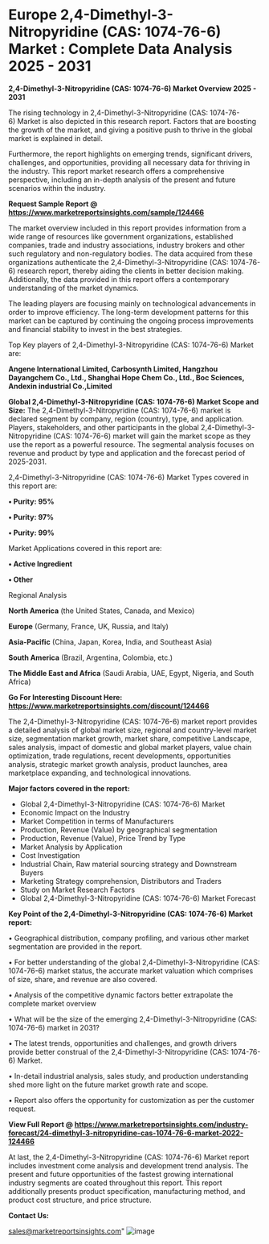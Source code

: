 # Europe 2,4-Dimethyl-3-Nitropyridine (CAS: 1074-76-6) Market : Complete Data Analysis 2025 - 2031

<Strong> 2,4-Dimethyl-3-Nitropyridine (CAS: 1074-76-6) Market Overview 2025 - 2031</strong>

The rising technology in 2,4-Dimethyl-3-Nitropyridine (CAS: 1074-76-6) Market is also depicted in this research report. Factors that are boosting the growth of the market, and giving a positive push to thrive in the global market is explained in detail.

Furthermore, the report highlights on emerging trends, significant drivers, challenges, and opportunities, providing all necessary data for thriving in the industry. This report market research offers a comprehensive perspective, including an in-depth analysis of the present and future scenarios within the industry.

<strong>Request Sample Report @ <a href=https://www.marketreportsinsights.com/sample/124466>https://www.marketreportsinsights.com/sample/124466</a></strong>

The market overview included in this report provides information from a wide range of resources like government organizations, established companies, trade and industry associations, industry brokers and other such regulatory and non-regulatory bodies. The data acquired from these organizations authenticate the 2,4-Dimethyl-3-Nitropyridine (CAS: 1074-76-6) research report, thereby aiding the clients in better decision making. Additionally, the data provided in this report offers a contemporary understanding of the market dynamics.

The leading players are focusing mainly on technological advancements in order to improve efficiency. The long-term development patterns for this market can be captured by continuing the ongoing process improvements and financial stability to invest in the best strategies.

Top Key players of 2,4-Dimethyl-3-Nitropyridine (CAS: 1074-76-6) Market are:

<strong>Angene International Limited, Carbosynth Limited, Hangzhou Dayangchem Co., Ltd., Shanghai Hope Chem Co., Ltd., Boc Sciences, Andexin industrial Co.,Limited</strong>

<strong><b>Global 2,4-Dimethyl-3-Nitropyridine (CAS: 1074-76-6) Market Scope and Size:</b></strong>
The 2,4-Dimethyl-3-Nitropyridine (CAS: 1074-76-6) market is declared segment by company, region (country), type, and application. Players, stakeholders, and other participants in the global 2,4-Dimethyl-3-Nitropyridine (CAS: 1074-76-6) market will gain the market scope as they use the report as a powerful resource. The segmental analysis focuses on revenue and product by type and application and the forecast period of 2025-2031.

2,4-Dimethyl-3-Nitropyridine (CAS: 1074-76-6) Market Types covered in this report are:

<strong>• Purity: 95%

• Purity: 97%

• Purity: 99%</strong>

Market Applications covered in this report are:

<strong>• Active Ingredient

• Other</strong> 

Regional Analysis

<strong>North America</strong> (the United States, Canada, and Mexico)

<strong>Europe</strong> (Germany, France, UK, Russia, and Italy)

<strong>Asia-Pacific</strong> (China, Japan, Korea, India, and Southeast Asia)

<strong>South America</strong> (Brazil, Argentina, Colombia, etc.)

<strong>The Middle East and Africa</strong> (Saudi Arabia, UAE, Egypt, Nigeria, and South Africa)

<strong>Go For Interesting Discount Here: <a href=https://www.marketreportsinsights.com/discount/124466>https://www.marketreportsinsights.com/discount/124466</a></strong>

The 2,4-Dimethyl-3-Nitropyridine (CAS: 1074-76-6) market report provides a detailed analysis of global market size, regional and country-level market size, segmentation market growth, market share, competitive Landscape, sales analysis, impact of domestic and global market players, value chain optimization, trade regulations, recent developments, opportunities analysis, strategic market growth analysis, product launches, area marketplace expanding, and technological innovations.

<strong><b>Major factors covered in the report:</b></strong>
<ul>
  <li>Global 2,4-Dimethyl-3-Nitropyridine (CAS: 1074-76-6) Market </li>
  <li>Economic Impact on the Industry</li>
  <li>Market Competition in terms of Manufacturers</li>
  <li>Production, Revenue (Value) by geographical segmentation</li>
  <li>Production, Revenue (Value), Price Trend by Type</li>
  <li>Market Analysis by Application</li>
  <li>Cost Investigation</li>
  <li>Industrial Chain, Raw material sourcing strategy and Downstream Buyers</li>
  <li>Marketing Strategy comprehension, Distributors and Traders</li>
  <li>Study on Market Research Factors</li>
  <li>Global 2,4-Dimethyl-3-Nitropyridine (CAS: 1074-76-6) Market Forecast</li>
</ul>

<strong><b>Key Point of the 2,4-Dimethyl-3-Nitropyridine (CAS: 1074-76-6) Market report:</b></strong>

• Geographical distribution, company profiling, and various other market segmentation are provided in the report.

• For better understanding of the global 2,4-Dimethyl-3-Nitropyridine (CAS: 1074-76-6) market status, the accurate market valuation which comprises of size, share, and revenue are also covered.

• Analysis of the competitive dynamic factors better extrapolate the complete market overview

• What will be the size of the emerging 2,4-Dimethyl-3-Nitropyridine (CAS: 1074-76-6) market in 2031?

• The latest trends, opportunities and challenges, and growth drivers provide better construal of the 2,4-Dimethyl-3-Nitropyridine (CAS: 1074-76-6) Market.

• In-detail industrial analysis, sales study, and production understanding shed more light on the future market growth rate and scope.

• Report also offers the opportunity for customization as per the customer request.

<strong><b>View Full Report @ <a href=https://www.marketreportsinsights.com/industry-forecast/24-dimethyl-3-nitropyridine-cas-1074-76-6-market-2022-124466>https://www.marketreportsinsights.com/industry-forecast/24-dimethyl-3-nitropyridine-cas-1074-76-6-market-2022-124466</a></b></strong>


At last, the 2,4-Dimethyl-3-Nitropyridine (CAS: 1074-76-6) Market report includes investment come analysis and development trend analysis. The present and future opportunities of the fastest growing international industry segments are coated throughout this report. This report additionally presents product specification, manufacturing method, and product cost structure, and price structure.

<strong>Contact Us:</strong>

sales@marketreportsinsights.com"
![image](https://github.com/user-attachments/assets/f2ea1898-9d55-41a1-b48f-29d1e4aad6ad)
